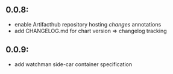 0.0.8:
------
- enable Artifacthub repository hosting *changes* annotations
- add CHANGELOG.md for chart version => changelog tracking

0.0.9:
------
- add watchman side-car container specification

